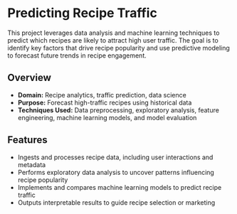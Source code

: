 # Predicting Recipe Traffic

This project leverages data analysis and machine learning techniques to predict which recipes are likely to attract high user traffic. The goal is to identify key factors that drive recipe popularity and use predictive modeling to forecast future trends in recipe engagement.

## Overview

- **Domain:** Recipe analytics, traffic prediction, data science  
- **Purpose:** Forecast high-traffic recipes using historical data  
- **Techniques Used:** Data preprocessing, exploratory analysis, feature engineering, machine learning models, and model evaluation

## Features

- Ingests and processes recipe data, including user interactions and metadata
- Performs exploratory data analysis to uncover patterns influencing recipe popularity
- Implements and compares machine learning models to predict recipe traffic
- Outputs interpretable results to guide recipe selection or marketing
